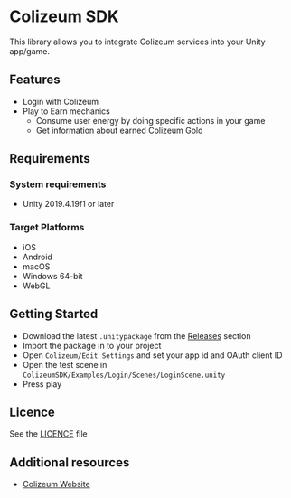 # Colizeum SDK

This library allows you to integrate Colizeum services into your Unity app/game.

## Features

- Login with Colizeum
- Play to Earn mechanics
  - Consume user energy by doing specific actions in your game
  - Get information about earned Colizeum Gold

## Requirements

### System requirements

- Unity 2019.4.19f1 or later

### Target Platforms

- iOS
- Android
- macOS
- Windows 64-bit
- WebGL

## Getting Started

- Download the latest `.unitypackage` from the [Releases](https://github.com/colizeum-com/colizeum-unity-sdk/releases)
  section
- Import the package in to your project
- Open `Colizeum/Edit Settings` and set your app id and OAuth client ID
- Open the test scene in `ColizeumSDK/Examples/Login/Scenes/LoginScene.unity`
- Press play

## Licence

See the [LICENCE](./LICENCE.txt) file 

## Additional resources

- [Colizeum Website](https://colizeum.com)